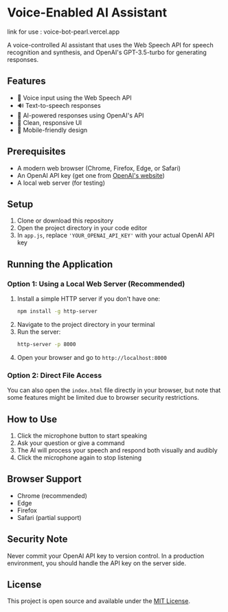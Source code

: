 # Voice-Enabled AI Assistant
link for use : voice-bot-pearl.vercel.app

A voice-controlled AI assistant that uses the Web Speech API for speech recognition and synthesis, and OpenAI's GPT-3.5-turbo for generating responses.

## Features

- 🎤 Voice input using the Web Speech API
- 🔊 Text-to-speech responses
- 🤖 AI-powered responses using OpenAI's API
- 🎨 Clean, responsive UI
- 📱 Mobile-friendly design

## Prerequisites

- A modern web browser (Chrome, Firefox, Edge, or Safari)
- An OpenAI API key (get one from [OpenAI's website](https://platform.openai.com/))
- A local web server (for testing)

## Setup

1. Clone or download this repository
2. Open the project directory in your code editor
3. In `app.js`, replace `'YOUR_OPENAI_API_KEY'` with your actual OpenAI API key

## Running the Application

### Option 1: Using a Local Web Server (Recommended)

1. Install a simple HTTP server if you don't have one:
   ```bash
   npm install -g http-server
   ```
2. Navigate to the project directory in your terminal
3. Run the server:
   ```bash
   http-server -p 8000
   ```
4. Open your browser and go to `http://localhost:8000`

### Option 2: Direct File Access
You can also open the `index.html` file directly in your browser, but note that some features might be limited due to browser security restrictions.

## How to Use

1. Click the microphone button to start speaking
2. Ask your question or give a command
3. The AI will process your speech and respond both visually and audibly
4. Click the microphone again to stop listening

## Browser Support

- Chrome (recommended)
- Edge
- Firefox
- Safari (partial support)

## Security Note

Never commit your OpenAI API key to version control. In a production environment, you should handle the API key on the server side.

## License

This project is open source and available under the [MIT License](LICENSE).
